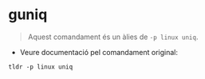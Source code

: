 # guniq

> Aquest comandament és un àlies de `-p linux uniq`.

- Veure documentació pel comandament original:

`tldr -p linux uniq`
